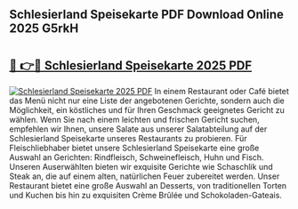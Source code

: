 ## Schlesierland Speisekarte PDF Download Online 2025 G5rkH

# <h2><a href="http://gc9z92.nevu.top/?p=Schlesierland+Speisekarte">🔗 👉🔴 Schlesierland Speisekarte 2025 PDF</a></h2>

[![Schlesierland Speisekarte 2025 PDF](https://i.imgur.com/dBaPXMq.png)](http://gc9z92.nevu.top/?p=Schlesierland+Speisekarte)
In einem Restaurant oder Café bietet das Menü nicht nur eine Liste der angebotenen Gerichte, sondern auch die Möglichkeit, ein köstliches und für Ihren Geschmack geeignetes Gericht zu wählen. Wenn Sie nach einem leichten und frischen Gericht suchen, empfehlen wir Ihnen, unsere Salate aus unserer Salatabteilung auf der Schlesierland Speisekarte unseres Restaurants zu probieren. Für Fleischliebhaber bietet unsere Schlesierland Speisekarte eine große Auswahl an Gerichten: Rindfleisch, Schweinefleisch, Huhn und Fisch. Unseren Auserwählten bieten wir exquisite Gerichte wie Schaschlik und Steak an, die auf einem alten, natürlichen Feuer zubereitet werden. Unser Restaurant bietet eine große Auswahl an Desserts, von traditionellen Torten und Kuchen bis hin zu exquisiten Crème Brûlée und Schokoladen-Gateais.
